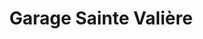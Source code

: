 ---
title: "Garage Sainte Valière"
url: /pougues-les-eaux/garage-sainte-valiere/
shop: réparation de voitures
---